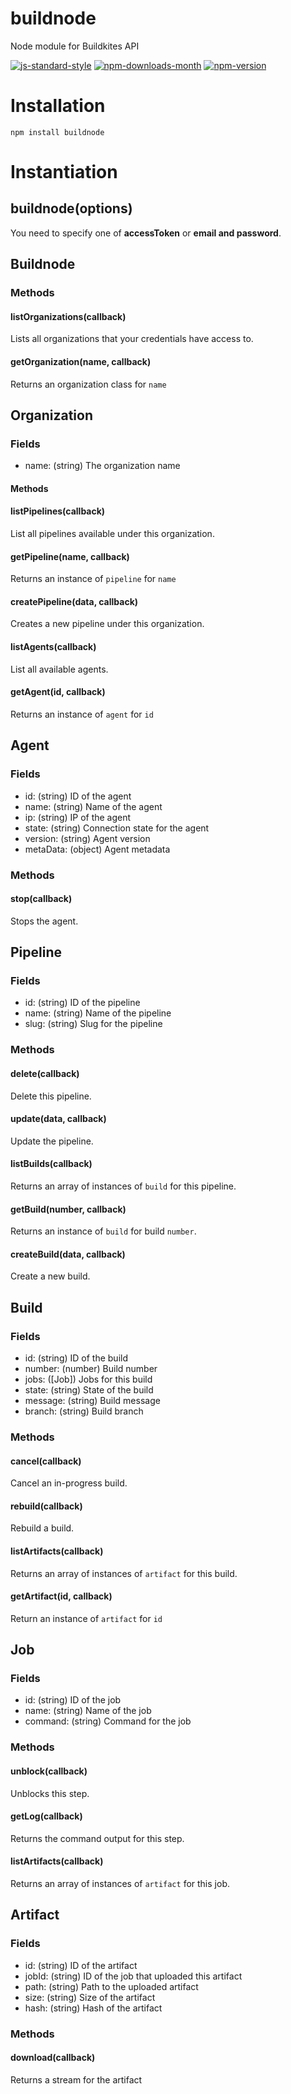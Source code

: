 # buildnode
Node module for Buildkites API

[![js-standard-style](https://img.shields.io/badge/code%20style-standard-brightgreen.svg)](http://standardjs.com/)
[![npm-downloads-month](https://img.shields.io/npm/dm/buildnode.svg)](https://www.npmjs.com/package/buildnode)
[![npm-version](https://img.shields.io/npm/v/buildnode.svg)](https://www.npmjs.com/package/buildnode)

# Installation

```
npm install buildnode
```

# Instantiation

## buildnode(options)

You need to specify one of **accessToken** or **email and password**.

## Buildnode

### Methods

#### listOrganizations(callback)

Lists all organizations that your credentials have access to.

#### getOrganization(name, callback)

Returns an organization class for `name`

## Organization

### Fields

* name: (string) The organization name

#### Methods

#### listPipelines(callback)

List all pipelines available under this organization.

#### getPipeline(name, callback)

Returns an instance of `pipeline` for `name`

#### createPipeline(data, callback)

Creates a new pipeline under this organization.

#### listAgents(callback)

List all available agents.

#### getAgent(id, callback)

Returns an instance of `agent` for `id`

## Agent

### Fields

* id: (string) ID of the agent
* name: (string) Name of the agent
* ip: (string) IP of the agent
* state: (string) Connection state for the agent
* version: (string) Agent version
* metaData: (object) Agent metadata

### Methods

#### stop(callback)

Stops the agent.

## Pipeline

### Fields

* id: (string) ID of the pipeline
* name: (string) Name of the pipeline
* slug: (string) Slug for the pipeline

### Methods

#### delete(callback)

Delete this pipeline.

#### update(data, callback)

Update the pipeline.

#### listBuilds(callback)

Returns an array of instances of `build` for this pipeline.

#### getBuild(number, callback)

Returns an instance of `build` for build `number`.

#### createBuild(data, callback)

Create a new build.

## Build

### Fields

* id: (string) ID of the build
* number: (number) Build number
* jobs: ([Job]) Jobs for this build
* state: (string) State of the build
* message: (string) Build message
* branch: (string) Build branch

### Methods

#### cancel(callback)

Cancel an in-progress build.

#### rebuild(callback)

Rebuild a build.

#### listArtifacts(callback)

Returns an array of instances of `artifact` for this build.

#### getArtifact(id, callback)

Return an instance of `artifact` for `id`

## Job

### Fields

* id: (string) ID of the job
* name: (string) Name of the job
* command: (string) Command for the job

### Methods

#### unblock(callback)

Unblocks this step.

#### getLog(callback)

Returns the command output for this step.

#### listArtifacts(callback)

Returns an array of instances of `artifact` for this job.

## Artifact

### Fields

* id: (string) ID of the artifact
* jobId: (string) ID of the job that uploaded this artifact
* path: (string) Path to the uploaded artifact
* size: (string) Size of the artifact
* hash: (string) Hash of the artifact

### Methods

#### download(callback)

Returns a stream for the artifact
